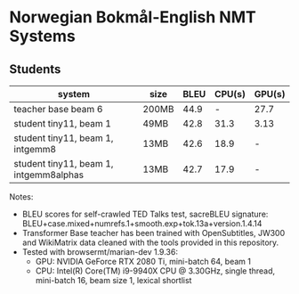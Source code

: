 # Norwegian Bokmål-English NMT Systems

## Students

| system                                  |  size | BLEU | CPU(s) | GPU(s) |
| ----------------------------------------| ----- | ---- | ------ | ------ |
| teacher base beam 6                     | 200MB | 44.9 |   -    |  27.7  |
| student tiny11, beam 1                  |  49MB | 42.8 |  31.3  |  3.13  |
| student tiny11, beam 1, intgemm8        |  13MB | 42.6 |  18.9  | - |
| student tiny11, beam 1, intgemm8alphas  |  13MB | 42.7 |  17.9  | - |

Notes: 
 - BLEU scores for self-crawled TED Talks test, sacreBLEU signature: BLEU+case.mixed+numrefs.1+smooth.exp+tok.13a+version.1.4.14
 - Transformer Base teacher has been trained with OpenSubtitles, JW300 and WikiMatrix data cleaned with the tools provided in this repository.
 - Tested with browsermt/marian-dev 1.9.36:
    - GPU: NVIDIA GeForce RTX 2080 Ti, mini-batch 64, beam 1
    - CPU: Intel(R) Core(TM) i9-9940X CPU @ 3.30GHz, single thread, mini-batch 16, beam size 1, lexical shortlist
